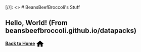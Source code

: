 [//]: <> # BeansBeefBroccoli's Stuff

## Hello, World! (From beansbeefbroccoli.github.io/datapacks)

<a href="/" align="right"><b>Back to Home</b></a> <img src="Images/home.png" alt="Home" width="24" height="24" style="vertical-align:middle">
